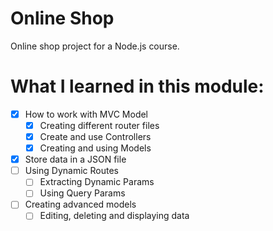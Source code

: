 # Online Shop

Online shop project for a Node.js course.

# What I learned in this module:

- [x] How to work with MVC Model
  - [x] Creating different router files
  - [x] Create and use Controllers
  - [x] Creating and using Models
- [x] Store data in a JSON file
- [ ] Using Dynamic Routes
  - [ ] Extracting Dynamic Params
  - [ ] Using Query Params
- [ ] Creating advanced models
  - [ ] Editing, deleting and displaying data
